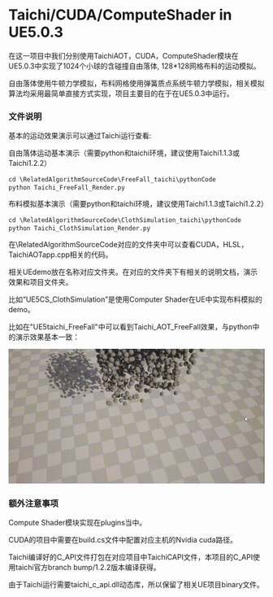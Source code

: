# Taichi/CUDA/ComputeShader in UE5.0.3

在这一项目中我们分别使用TaichiAOT，CUDA，ComputeShader模块在UE5.0.3中实现了1024个小球的含碰撞自由落体, 128*128网格布料的运动模拟。

自由落体使用牛顿力学模拟，布料网格使用弹簧质点系统牛顿力学模拟，相关模拟算法均采用最简单直接方式实现，项目主要目的在于在UE5.0.3中运行。




### 文件说明

基本的运动效果演示可以通过Taichi运行查看:

自由落体运动基本演示（需要python和taichi环境，建议使用Taichi1.1.3或Taichi1.2.2）

```shell
cd \RelatedAlgorithmSourceCode\FreeFall_taichi\pythonCode
python Taichi_FreeFall_Render.py
```

布料模拟基本演示（需要python和taichi环境，建议使用Taichi1.1.3或Taichi1.2.2）

```shell
cd \RelatedAlgorithmSourceCode\ClothSimulation_taichi\pythonCode 
python Taichi_ClothSimulation_Render.py
```


在\RelatedAlgorithmSourceCode对应的文件夹中可以查看CUDA，HLSL，TaichiAOTapp.cpp相关的代码。

相关UEdemo放在名称对应文件夹。在对应的文件夹下有相关的说明文档，演示效果和项目文件夹。

比如“UE5CS_ClothSimulation”是使用Computer Shader在UE中实现布料模拟的demo。

比如在"UE5taichi_FreeFall"中可以看到Taichi_AOT_FreeFall效果，与python中的演示效果基本一致：

![1](./UE5taichi_FreeFall/Taichi_FreeFall_Demo.gif)



### 额外注意事项

Compute Shader模块实现在plugins当中。

CUDA的项目中需要在build.cs文件中配置对应主机的Nvidia cuda路径。

Taichi编译好的C_API文件打包在对应项目中TaichiCAPI文件，本项目的C_API使用taichi官方branch bump/1.2.2版本编译获得。

由于Taichi运行需要taichi_c_api.dll动态库，所以保留了相关UE项目binary文件。

